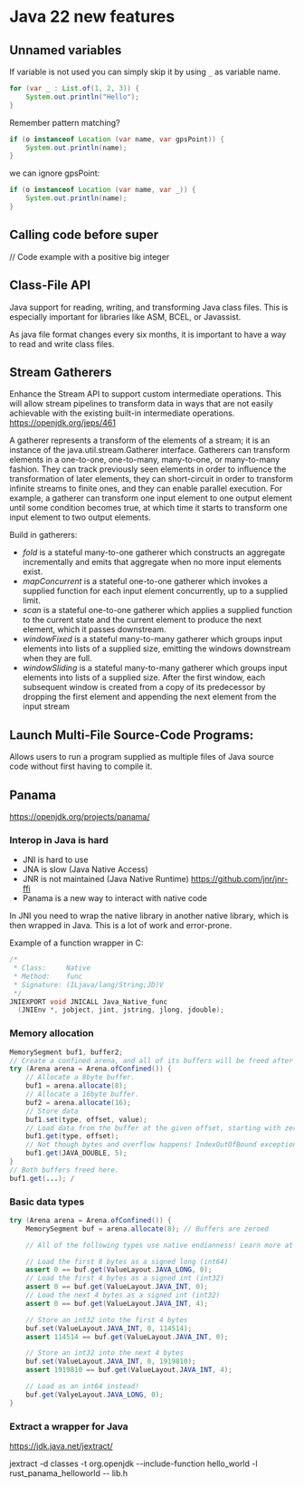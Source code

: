 # Java 22 new features

## Unnamed variables
If variable is not used you can simply skip it by using `_` as variable name.
```java
for (var _ : List.of(1, 2, 3)) {
    System.out.println("Hello");
}
```

Remember pattern matching?
```java
if (o instanceof Location (var name, var gpsPoint)) { 
    System.out.println(name); 
}
```

we can ignore gpsPoint:

```java
if (o instanceof Location (var name, var _)) { 
    System.out.println(name); 
}
```

## Calling code before super
// Code example with a positive big integer

## Class-File API
Java support for reading, writing, and transforming Java class files. This is especially important for libraries like ASM, BCEL, or Javassist.

As java file format changes every six months, it is important to have a way to read and write class files.

## Stream Gatherers
Enhance the Stream API to support custom intermediate operations. This will allow stream pipelines to transform data in ways that are not easily achievable with the existing built-in intermediate operations.
https://openjdk.org/jeps/461

A gatherer represents a transform of the elements of a stream; it is an instance of the java.util.stream.Gatherer interface. Gatherers can transform elements in a one-to-one, one-to-many, many-to-one, or many-to-many fashion. They can track previously seen elements in order to influence the transformation of later elements, they can short-circuit in order to transform infinite streams to finite ones, and they can enable parallel execution. For example, a gatherer can transform one input element to one output element until some condition becomes true, at which time it starts to transform one input element to two output elements.

Build in gatherers:
- *fold* is a stateful many-to-one gatherer which constructs an aggregate incrementally and emits that aggregate when no more input elements exist.
- *mapConcurrent* is a stateful one-to-one gatherer which invokes a supplied function for each input element concurrently, up to a supplied limit.
- *scan* is a stateful one-to-one gatherer which applies a supplied function to the current state and the current element to produce the next element, which it passes downstream.
- *windowFixed* is a stateful many-to-many gatherer which groups input elements into lists of a supplied size, emitting the windows downstream when they are full.
- *windowSliding* is a stateful many-to-many gatherer which groups input elements into lists of a supplied size. After the first window, each subsequent window is created from a copy of its predecessor by dropping the first element and appending the next element from the input stream

## Launch Multi-File Source-Code Programs:
Allows users to run a program supplied as multiple files of Java source code without first having to compile it.

## Panama
https://openjdk.org/projects/panama/

### Interop in Java is hard
- JNI is hard to use
- JNA is slow (Java Native Access)
- JNR is not maintained (Java Native Runtime) https://github.com/jnr/jnr-ffi
- Panama is a new way to interact with native code

In JNI you need to wrap the native library in another native library, which is then wrapped in Java.
This is a lot of work and error-prone.

Example of a function wrapper in C:
```C
/*
 * Class:     Native
 * Method:    func
 * Signature: (ILjava/lang/String;JD)V
 */
JNIEXPORT void JNICALL Java_Native_func
  (JNIEnv *, jobject, jint, jstring, jlong, jdouble);
```

### Memory allocation
```java
MemorySegment buf1, buffer2;
// Create a confined arena, and all of its buffers will be freed after the try {} block.
try (Arena arena = Arena.ofConfined()) {
    // Allocate a 8byte buffer.
    buf1 = arena.allocate(8);
    // Allocate a 16byte buffer.
    buf2 = arena.allocate(16);
    // Store data
    buf1.set(type, offset, value);
    // Load data from the buffer at the given offset, starting with zero.
    buf1.get(type, offset); 
    // Not though bytes and overflow happens! IndexOutOfBound exception will be thrown.
    buf1.get(JAVA_DOUBLE, 5);
}
// Both buffers freed here.
buf1.get(...); /
```

### Basic data types
```java
try (Arena arena = Arena.ofConfined()) {
    MemorySegment buf = arena.allocate(8); // Buffers are zeroed

    // All of the following types use native endianness! Learn more at ValueLayout Javadoc.

    // Load the first 8 bytes as a signed long (int64)
    assert 0 == buf.get(ValueLayout.JAVA_LONG, 0);
    // Load the first 4 bytes as a signed int (int32)
    assert 0 == buf.get(ValueLayout.JAVA_INT, 0);
    // Load the next 4 bytes as a signed int (int32)
    assert 0 == buf.get(ValueLayout.JAVA_INT, 4);

    // Store an int32 into the first 4 bytes
    buf.set(ValueLayout.JAVA_INT, 0, 114514);
    assert 114514 == buf.get(ValueLayout.JAVA_INT, 0);

    // Store an int32 into the next 4 bytes
    buf.set(ValueLayout.JAVA_INT, 0, 1919810);
    assert 1919810 == buf.get(ValueLayout.JAVA_INT, 4);

    // Load as an int64 instead!
    buf.get(ValyeLayout.JAVA_LONG, 0);
}
```

### Extract a wrapper for Java
https://jdk.java.net/jextract/

jextract -d classes -t org.openjdk --include-function hello_world -l rust_panama_helloworld -- lib.h
